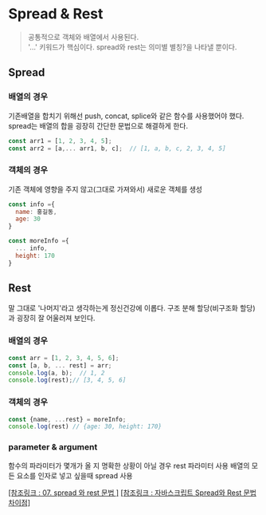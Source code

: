 # Spread & Rest
> 공통적으로 객체와 배열에서 사용된다.   
> '...' 키워드가 핵심이다. spread와 rest는 의미별 별칭?을 나타낼 뿐이다.

## Spread

### 배열의 경우
기존배열을 합치기 위해선 push, concat, splice와 같은 함수를 사용했어야 했다. spread는 배열의 합을 굉장히 간단한 문법으로 해결하게 한다.

``` javascript
const arr1 = [1, 2, 3, 4, 5];
const arr2 = [a,... arr1, b, c];  // [1, a, b, c, 2, 3, 4, 5]
```

### 객체의 경우
기존 객체에 영향을 주지 않고(그대로 가져와서) 새로운 객체를 생성
``` javascript
const info ={
  name: 홍길동,
  age: 30
}

const moreInfo ={
  ... info,
  height: 170
}
```

## Rest
말 그대로 '나머지'라고 생각하는게 정신건강에 이롭다.
구조 분해 할당(비구조화 할당)과 굉장히 잘 어울러져 보인다.

### 배열의 경우
``` javascript
const arr = [1, 2, 3, 4, 5, 6];
const [a, b, ... rest] = arr;
console.log(a, b);  // 1, 2
console.log(rest);// [3, 4, 5, 6]
```

### 객체의 경우

``` javascript
const {name, ...rest} = moreInfo;
console.log(rest) // {age: 30, height: 170}

```

### parameter & argument

함수의 파라미터가 몇개가 올 지 명확한 상황이 아닐 경우 rest 파라미터 사용
배열의 모든 요소를 인자로 넣고 싶을때 spread 사용

[[참조링크 : 07. spread 와 rest 문법 ]](https://learnjs.vlpt.us/useful/07-spread-and-rest.html)
[[참조링크 : 자바스크립트 Spread와 Rest 문법 차이점]](https://medium.com/@shlee1353/%EC%9E%90%EB%B0%94%EC%8A%A4%ED%81%AC%EB%A6%BD%ED%8A%B8-spread%EC%99%80-rest-%EB%AC%B8%EB%B2%95%EC%A0%95%EB%A6%AC-f42efa73d3db)

